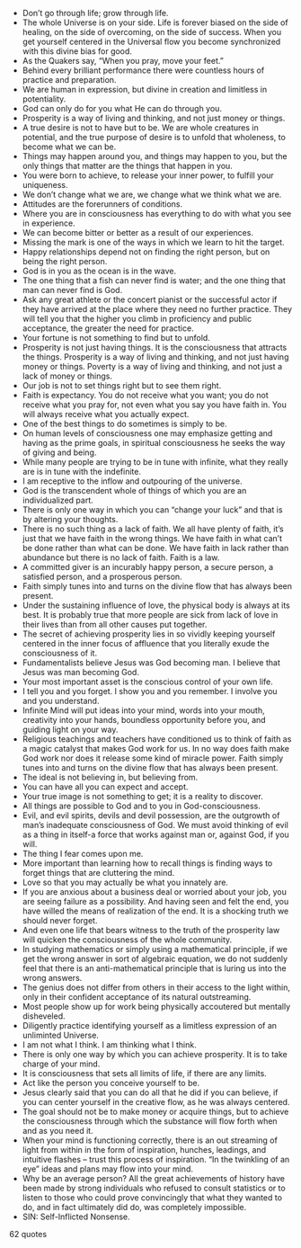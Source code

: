  - Don’t go through life; grow through life.
 - The whole Universe is on your side. Life is forever biased on the side of healing, on the side of overcoming, on the side of success. When you get yourself centered in the Universal flow you become synchronized with this divine bias for good.
 - As the Quakers say, “When you pray, move your feet.”
 - Behind every brilliant performance there were countless hours of practice and preparation.
 - We are human in expression, but divine in creation and limitless in potentiality.
 - God can only do for you what He can do through you.
 - Prosperity is a way of living and thinking, and not just money or things.
 - A true desire is not to have but to be. We are whole creatures in potential, and the true purpose of desire is to unfold that wholeness, to become what we can be.
 - Things may happen around you, and things may happen to you, but the only things that matter are the things that happen in you.
 - You were born to achieve, to release your inner power, to fulfill your uniqueness.
 - We don’t change what we are, we change what we think what we are.
 - Attitudes are the forerunners of conditions.
 - Where you are in consciousness has everything to do with what you see in experience.
 - We can become bitter or better as a result of our experiences.
 - Missing the mark is one of the ways in which we learn to hit the target.
 - Happy relationships depend not on finding the right person, but on being the right person.
 - God is in you as the ocean is in the wave.
 - The one thing that a fish can never find is water; and the one thing that man can never find is God.
 - Ask any great athlete or the concert pianist or the successful actor if they have arrived at the place where they need no further practice. They will tell you that the higher you climb in proficiency and public acceptance, the greater the need for practice.
 - Your fortune is not something to find but to unfold.
 - Prosperity is not just having things. It is the consciousness that attracts the things. Prosperity is a way of living and thinking, and not just having money or things. Poverty is a way of living and thinking, and not just a lack of money or things.
 - Our job is not to set things right but to see them right.
 - Faith is expectancy. You do not receive what you want; you do not receive what you pray for, not even what you say you have faith in. You will always receive what you actually expect.
 - One of the best things to do sometimes is simply to be.
 - On human levels of consciousness one may emphasize getting and having as the prime goals, in spiritual consciousness he seeks the way of giving and being.
 - While many people are trying to be in tune with infinite, what they really are is in tune with the indefinite.
 - I am receptive to the inflow and outpouring of the universe.
 - God is the transcendent whole of things of which you are an individualized part.
 - There is only one way in which you can “change your luck” and that is by altering your thoughts.
 - There is no such thing as a lack of faith. We all have plenty of faith, it’s just that we have faith in the wrong things. We have faith in what can’t be done rather than what can be done. We have faith in lack rather than abundance but there is no lack of faith. Faith is a law.
 - A committed giver is an incurably happy person, a secure person, a satisfied person, and a prosperous person.
 - Faith simply tunes into and turns on the divine flow that has always been present.
 - Under the sustaining influence of love, the physical body is always at its best. It is probably true that more people are sick from lack of love in their lives than from all other causes put together.
 - The secret of achieving prosperity lies in so vividly keeping yourself centered in the inner focus of affluence that you literally exude the consciousness of it.
 - Fundamentalists believe Jesus was God becoming man. I believe that Jesus was man becoming God.
 - Your most important asset is the conscious control of your own life.
 - I tell you and you forget. I show you and you remember. I involve you and you understand.
 - Infinite Mind will put ideas into your mind, words into your mouth, creativity into your hands, boundless opportunity before you, and guiding light on your way.
 - Religious teachings and teachers have conditioned us to think of faith as a magic catalyst that makes God work for us. In no way does faith make God work nor does it release some kind of miracle power. Faith simply tunes into and turns on the divine flow that has always been present.
 - The ideal is not believing in, but believing from.
 - You can have all you can expect and accept.
 - Your true image is not something to get; it is a reality to discover.
 - All things are possible to God and to you in God-consciousness.
 - Evil, and evil spirits, devils and devil possession, are the outgrowth of man’s inadequate consciousness of God. We must avoid thinking of evil as a thing in itself-a force that works against man or, against God, if you will.
 - The thing I fear comes upon me.
 - More important than learning how to recall things is finding ways to forget things that are cluttering the mind.
 - Love so that you may actually be what you innately are.
 - If you are anxious about a business deal or worried about your job, you are seeing failure as a possibility. And having seen and felt the end, you have willed the means of realization of the end. It is a shocking truth we should never forget.
 - And even one life that bears witness to the truth of the prosperity law will quicken the consciousness of the whole community.
 - In studying mathematics or simply using a mathematical principle, if we get the wrong answer in sort of algebraic equation, we do not suddenly feel that there is an anti-mathematical principle that is luring us into the wrong answers.
 - The genius does not differ from others in their access to the light within, only in their confident acceptance of its natural outstreaming.
 - Most people show up for work being physically accoutered but mentally disheveled.
 - Diligently practice identifying yourself as a limitless expression of an unliminted Universe.
 - I am not what I think. I am thinking what I think.
 - There is only one way by which you can achieve prosperity. It is to take charge of your mind.
 - It is consciousness that sets all limits of life, if there are any limits.
 - Act like the person you conceive yourself to be.
 - Jesus clearly said that you can do all that he did if you can believe, if you can center yourself in the creative flow, as he was always centered.
 - The goal should not be to make money or acquire things, but to achieve the consciousness through which the substance will flow forth when and as you need it.
 - When your mind is functioning correctly, there is an out streaming of light from within in the form of inspiration, hunches, leadings, and intuitive flashes – trust this process of inspiration. “In the twinkling of an eye” ideas and plans may flow into your mind.
 - Why be an average person? All the great achievements of history have been made by strong individuals who refused to consult statistics or to listen to those who could prove convincingly that what they wanted to do, and in fact ultimately did do, was completely impossible.
 - SIN: Self-Inflicted Nonsense.

62 quotes